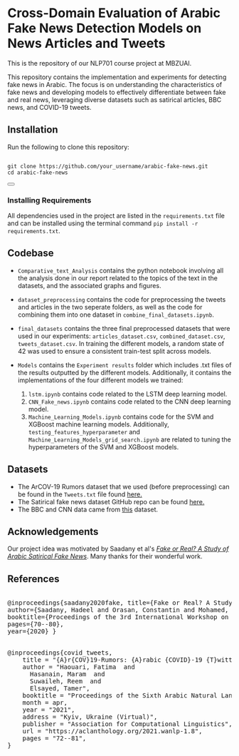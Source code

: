 # Cross-Domain Evaluation of Arabic Fake News Detection Models on News Articles and Tweets

This is the repository of our NLP701 course project at MBZUAI.

This repository contains the implementation and experiments for detecting fake news in Arabic. The focus is on understanding the characteristics of fake news and developing models to effectively differentiate between fake and real news, leveraging diverse datasets such as satirical articles, BBC news, and COVID-19 tweets.

## Installation

Run the following to clone this repository:

<pre>
<code>
git clone https://github.com/your_username/arabic-fake-news.git
cd arabic-fake-news
</code>
<button onclick="copyToClipboard(this.previousElementSibling.innerText)"></button>
</pre>

### Installing Requirements

All dependencies used in the project are listed in the `requirements.txt` file and can be installed using the terminal command `pip install -r requirements.txt`.

<!--## Usage
To Run the experiments please run the following code,
-

<pre>
<code>

</code>
<button onclick="copyToClipboard(this.previousElementSibling.innerText)"></button>
</pre> -->

<!-- ## Experiments

For our paper, we ran the following experiments with each model (SVM, XGBoost, LSTM, and CNN) to perform consistent comparisons

| Train    | Test     |
| -------- | -------- |
| Articles | Articles |
| Articles | Tweets   |
| Tweets   | Tweets   |
| Tweets   | Articles |
| Both     | Both     | -->

## Codebase

- `Comparative_text_Analysis` contains the python notebook involving all the analysis done in our report related to the topics of the text in the datasets, and the associated graphs and figures.
- `dataset_preprocessing` contains the code for preprocessing the tweets and articles in the two seperate folders, as well as the code for combining them into one dataset in `combine_final_datasets.ipynb`.
- `final_datasets` contains the three final preprocessed datasets that were used in our experiments: `articles_dataset.csv`, `combined_dataset.csv`, `tweets_dataset.csv`. In training the different models, a random state of 42 was used to ensure a consistent train-test split across models.
- `Models` contains the `Experiment results` folder which includes .txt files of the results outputted by the different models. Additionally, it contains the implementations of the four different models we trained:

  1. `lstm.ipynb` contains code related to the LSTM deep learning model.
  2. `CNN_Fake_news.ipynb` contains code related to the CNN deep learning model.
  3. `Machine_Learning_Models.ipynb` contains code for the SVM and XGBoost machine learning models.
     Additionally, `testing_features_hyperparameter` and `Machine_Learning_Models_grid_search.ipynb` are related to tuning the hyperparameters of the SVM and XGBoost models.

## Datasets

- The ArCOV-19 Rumors dataset that we used (before preprocessing) can be found in the `Tweets.txt` file found [here.](https://gitlab.com/bigirqu/ArCOV-19/-/tree/master/ArCOV19-Rumors/tweet_verification?ref_type=heads)
- The Satirical fake news dataset GitHub repo can be found [here.](https://github.com/sadanyh/Arabic-Satirical-Fake-News-Dataset)
- The BBC and CNN data came from [this](https://sourceforge.net/projects/ar-text-mining/files/Arabic-Corpora/) dataset.

## Acknowledgements

Our project idea was motivated by Saadany et al's [ _Fake or Real? A Study of Arabic Satirical Fake News_](https://aclanthology.org/2020.rdsm-1.7/). Many thanks for their wonderful work.

## References

<pre>
<!-- <code> -->
@inproceedings{saadany2020fake, title={Fake or Real? A Study of Arabic Satirical Fake News},
author={Saadany, Hadeel and Orasan, Constantin and Mohamed, Emad},
booktitle={Proceedings of the 3rd International Workshop on Rumours and Deception in Social Media (RDSM)},
pages={70--80},
year={2020} }


@inproceedings{covid_tweets,
    title = "{A}r{COV}19-Rumors: {A}rabic {COVID}-19 {T}witter Dataset for Misinformation Detection",
    author = "Haouari, Fatima  and
      Hasanain, Maram  and
      Suwaileh, Reem  and
      Elsayed, Tamer",
    booktitle = "Proceedings of the Sixth Arabic Natural Language Processing Workshop",
    month = apr,
    year = "2021",
    address = "Kyiv, Ukraine (Virtual)",
    publisher = "Association for Computational Linguistics",
    url = "https://aclanthology.org/2021.wanlp-1.8",
    pages = "72--81",
}

<!-- </code> -->
</pre>
